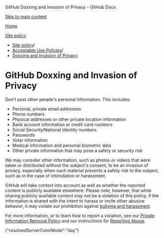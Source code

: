 GitHub Doxxing and Invasion of Privacy - GitHub Docs

[Skip to main content](#main-content)

[Home](/es)

[Site policy](/es/site-policy)

* [Site policy](/es/site-policy)/
* [Acceptable Use Policies](/es/site-policy/acceptable-use-policies)/
* [Doxxing and Invasion of Privacy](/es/site-policy/acceptable-use-policies/github-doxxing-and-invasion-of-privacy)

GitHub Doxxing and Invasion of Privacy
==========

Don't post other people's personal information. This includes:

* Personal, private email addresses
* Phone numbers
* Physical addresses or other private location information
* Bank account information or credit card numbers
* Social Security/National Identity numbers
* Passwords
* Voter information
* Medical information and personal biometric data
* Other private information that may pose a safety or security risk

We may consider other information, such as photos or videos that were taken or distributed without the subject's consent, to be an invasion of privacy, especially when such material presents a safety risk to the subject, such as in the case of intimidation or harassment.

GitHub will take context into account as well as whether the reported content is publicly available elsewhere. Please note, however, that while sharing publicly available content may not be a violation of this policy, if the information is shared with the intent to harass or incite other abusive behavior, it may violate our prohibition against [bullying and harassment](/es/site-policy/acceptable-use-policies/github-bullying-and-harassment).

For more information, or to learn how to report a violation, see our [Private Information Removal Policy](/es/site-policy/content-removal-policies/github-private-information-removal-policy) and our instructions for [Reporting Abuse](/es/communities/maintaining-your-safety-on-github/reporting-abuse-or-spam).

{"resolvedServerColorMode":"day"}
